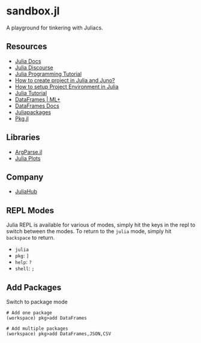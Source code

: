 # sandbox.jl

A playground for tinkering with Juliacs.

## Resources

- [Julia Docs](https://docs.julialang.org/en/v1/)
- [Julia Discourse](https://discourse.julialang.org/)
- [Julia Programming Tutorial](https://www.matecdev.com/posts/julia-tutorial-science-engineering.html)
- [How to create project in Julia and Juno?](https://stackoverflow.com/questions/56643810/how-to-create-project-in-julia-and-juno)
- [How to setup Project Environment in Julia](https://towardsdatascience.com/how-to-setup-project-environments-in-julia-ec8ae73afe9c)
- [Julia Tutorial](https://www.youtube.com/watch?v=sE67bP2PnOo)
- [DataFrames | ML+](https://www.machinelearningplus.com/julia/dataframes-in-julia/)
- [DataFrames Docs](https://dataframes.juliadata.org/stable/man/getting_started/)
- [Juliapackages](https://juliapackages.com/)
- [Pkg.jl](https://pkgdocs.julialang.org/v1/)

## Libraries

- [ArgParse.jl](https://carlobaldassi.github.io/ArgParse.jl/latest/index.html)
- [Julia Plots](https://docs.juliaplots.org/stable/)

## Company

- [JuliaHub](https://juliahub.com/)

## REPL Modes

Julia REPL is available for various of modes, simply hit the keys in the repl to switch between the modes. To return to the `julia` mode, simply hit `backspace` to return.

- `julia`
- `pkg`: `]`
- `help`: `?`
- `shell`: `;`

## Add Packages

Switch to package mode

```
# Add one package
(workspace) pkg>add DataFrames

# Add multiple packages
(workspace) pkg>add DataFrames,JSON,CSV
```
